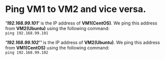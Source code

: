 # Ping VM1 to VM2 and vice versa.

**_'192.168.99.101'_** is the IP address of **VM1(CentOS)**. We ping this address from **VM2(Ubuntu)** using the following command:         
`ping 192.168.99.101`      
       
**_'192.168.99.102’'_** is the IP address of **VM2(Ubuntu)**. We ping this address from **VM1(CentOS)** using the following command:        
`ping 192.168.99.102`
